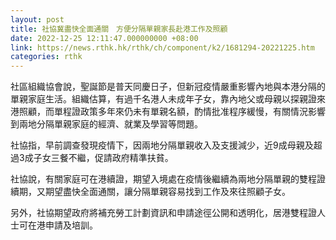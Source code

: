 ```yaml
---
layout: post
title: 社協冀盡快全面通關　方便分隔單親家長赴港工作及照顧
date: 2022-12-25 12:11:47.000000000 +08:00
link: https://news.rthk.hk/rthk/ch/component/k2/1681294-20221225.htm
categories: rthk
---
```


社區組織協會說，聖誕節是普天同慶日子，但新冠疫情嚴重影響內地與本港分隔的單親家庭生活。組織估算，有過千名港人未成年子女，靠內地父或母親以探親證來港照顧，而單程證政策多年來仍未有單親名額，酌情批准程序緩慢，有關情況影響到兩地分隔單親家庭的經濟、就業及學習等問題。

社協指，早前調查發現疫情下，因兩地分隔單親收入及支援減少，近9成母親及超過3成子女三餐不繼，促請政府精準扶貧。

社協說，有關家庭可在港續證，期望入境處在疫情後繼續為兩地分隔單親的雙程證續期，又期望盡快全面通關，讓分隔單親容易找到工作及來往照顧子女。

另外，社協期望政府將補充勞工計劃資訊和申請途徑公開和透明化，居港雙程證人士可在港申請及培訓。
